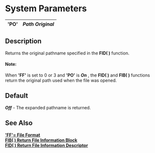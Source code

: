# System Parameters

**'PO'** |  **_Path Original_**  
---|---  
  
##  Description

Returns the original pathname specified in the **FID( )** function.

#### **Note:**  
When **'FF'** is set to 0 or 3 and **'PO'** is **_On_** , the **FID( )** and **FIB( )** functions return the original path used when the file was opened.

##  Default

**_Off_** \- The expanded pathname is returned.

##  See Also

**['FF'= File Format](ff.md)  
[FIB( ) Return File Information Block](../functions/fib.md)**  
**[FID( ) Return File Information Descriptor](../functions/fid.md)**
